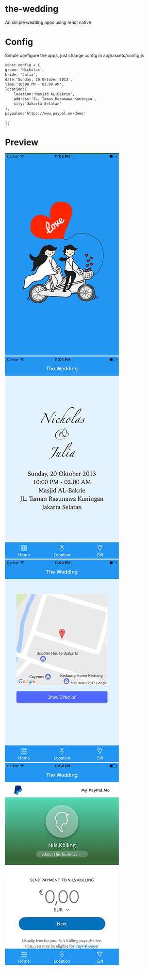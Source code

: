 # the-wedding
An simple wedding apps using react native

# Config
Simple configure the apps, just change config in app/assets/config.js

	const config = {
	groom: 'Nicholas',
	bride: 'Julia',
	date:'Sunday, 20 Oktober 2013',
	time:'10:00 PM - 02.00 AM',
	location:{
		location:'Masjid AL-Bakrie',
		address:'JL. Taman Rasunawa Kuningan',
		city:'Jakarta Selatan'
	},
	paypalme:'https://www.paypal.me/demo'
	
    };

# Preview
![Preview ](https://raw.githubusercontent.com/SeptiyanAndika/the-wedding/master/screenshot/splash.png)
![Preview ](https://raw.githubusercontent.com/SeptiyanAndika/the-wedding/master/screenshot/home.png)
![Preview ](https://raw.githubusercontent.com/SeptiyanAndika/the-wedding/master/screenshot/maps.png)
![Preview ](https://raw.githubusercontent.com/SeptiyanAndika/the-wedding/master/screenshot/paypal.png)

